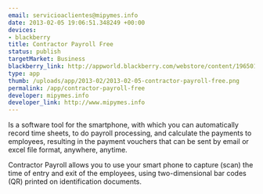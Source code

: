 ```yaml
--- 
email: servicioaclientes@mipymes.info
date: 2013-02-05 19:06:51.348249 +00:00
devices: 
- blackberry
title: Contractor Payroll Free
status: publish
targetMarket: Business
blackberry_link: http://appworld.blackberry.com/webstore/content/19650153
type: app
thumb: /uploads/app/2013-02/2013-02-05-contractor-payroll-free.png
permalink: /app/contractor-payroll-free
developer: mipymes.info
developer_link: http://www.mipymes.info
---
```


Is a software tool for the smartphone, with which you can automatically record time sheets, to do payroll processing, and calculate the payments to employees, resulting in the payment vouchers that can be sent by email or excel file format, anywhere, anytime.

Contractor Payroll allows you to use your smart phone to capture (scan) the time of entry and exit of the employees, using two-dimensional bar codes (QR) printed on identification documents.
